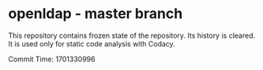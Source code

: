 # openldap - master branch

This repository contains frozen state of the repository.
Its history is cleared. It is used only for static code
analysis with Codacy.

Commit Time: 1701330996